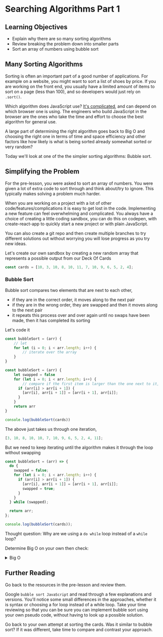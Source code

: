 # Searching Algorithms Part 1

## Learning Objectives

- Explain why there are so many sorting algorithms
- Review breaking the problem down into smaller parts
- Sort an array of numbers using bubble sort

## Many Sorting Algorithms

Sorting is often an important part of a good number of applications. For example on a website, you might want to sort a list of shoes by price. If you are working on the front end, you usually have a limited amount of items to sort on a page (less than 100), and so developers would just rely on `.sort()`.

Which algorithm does JavaScript use? [It's complicated](https://www.tutorialspoint.com/which-algorithm-does-the-javascript-arrayhashsort-function-use), and can depend on which browser one is using. The engineers who build JavaScript in the browser are the ones who take the time and effort to choose the best algorithm for general use.

A large part of determining the right algorithm goes back to Big O and choosing the right one in terms of time and space efficiency and other factors like how likely is what is being sorted already somewhat sorted or very random?

Today we'll look at one of the the simpler sorting algorithms: Bubble sort.

## Simplifying the Problem

For the pre-lesson, you were asked to sort an array of numbers. You were given a lot of extra code to sort through and think about/try to ignore. This typically makes solving a problem much harder.

When you are working on a project with a lot of other code/features/complications it is easy to get lost in the code. Implementing a new feature can feel overwhelming and complicated. You always have a choice of creating a little coding sandbox, you can do this on codepen, with create-react-app to quickly start a new project or with plain JavaScript.

You can also create a git repo and then create multiple branches to try different solutions out without worrying you will lose progress as you try new ideas.

Let's create our own sandbox by creating a new random array that represents a possible output from our Deck Of Cards

```js
const cards = [10, 3, 10, 8, 10, 11, 7, 10, 9, 6, 5, 2, 4];
```

### Bubble Sort

Bubble sort compares two elements that are next to each other,

- if they are in the correct order, it moves along to the next pair
- if they are in the wrong order, they are swapped and then it moves along to the next pair
- it repeats this process over and over again until no swaps have been made, then it has completed its sorting

Let's code it

```js
const bubbleSort = (arr) {
    // let
    for let (i = 0; i < arr.length; i++) {
        // iterate over the array
    }
}

```

```js
const bubbleSort = (arr) {
    let swapped = false
    for (let i = 0; i < arr.length; i++) {
        // compare if the first item is larger than the one next to it, if yes, then swap the positions
      if (arr[i] > arr[i + 1]) {
        [arr[i], arr[i + 1]] = [arr[i + 1], arr[i]];
      }
    }
    return arr
}

console.log(bubbleSort(cards))

```

The above just takes us through one iteration,

```js
[3, 10, 8, 10, 10, 7, 10, 9, 6, 5, 2, 4, 11];
```

But we need to keep iterating until the algorithm makes it through the loop without swapping

```js
const bubbleSort = (arr) => {
  do {
    swapped = false;
    for (let i = 0; i < arr.length; i++) {
      if (arr[i] > arr[i + 1]) {
        [arr[i], arr[i + 1]] = [arr[i + 1], arr[i]];
        swapped = true;
      }
    }
  } while (swapped);

  return arr;
};

console.log(bubbleSort(cards));
```

Thought question: Why are we using a `do while` loop instead of a `while` loop?

Determine Big O on your own then check:

<details><summary>Big O</summary>

Runtime: O(n^2) Memory O(1)

</details>

## Further Reading

Go back to the resources in the pre-lesson and review them.

Google `bubble sort JavaScript` and read through a few explanations and versions. You'll notice some small differences in the approaches, whether it is syntax or choosing a for loop instead of a while loop. Take your time reviewing so that you can be sure you can implement bubble sort using your own pseudo code, without having to look up a possible solution.

Go back to your own attempt at sorting the cards. Was it similar to bubble sort? If it was different, take time to compare and contrast your approach.
